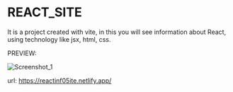 # REACT_SITE

It is a project created with vite, in this you will see information about React, using technology like jsx, html, css.

PREVIEW:


![Screenshot_1](https://github.com/FacundoUG/React_site/assets/71556057/958884fe-641a-42e1-81d5-80154de9f7e1)


url: https://reactinf05ite.netlify.app/
